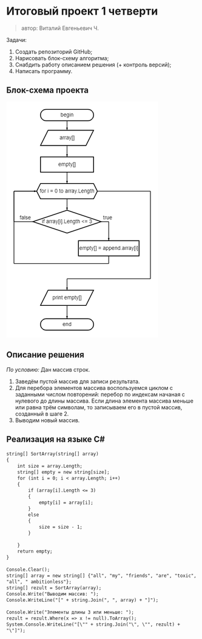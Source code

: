 # Итоговый проект 1 четверти
> автор: Виталий Евгеньевич Ч.

Задачи:
1. Создать репозиторий GitHub;
2. Нарисовать блок-схему алгоритма;
3. Снабдить работу описанием решения (+ контроль версий);
4. Написать программу.

## Блок-схема проекта
![блок-схема](diagram.png)

## Описание решения
*По условию:* Дан массив строк.
1. Заведём пустой массив для записи результата.
2. Для перебора элементов массива воспользуемся циклом с заданными числом повторений:
перебор по индексам начаная с нулевого до длины массива.
Если длина элемента массива меньше или равна трём символам, то записываем его в пустой массив, созданный в шаге 2.
3. Выводим новый массив.

## Реализация на языке С#
    string[] SortArray(string[] array)
    {
        int size = array.Length;
        string[] empty = new string[size];
        for (int i = 0; i < array.Length; i++)
        {
            if (array[i].Length <= 3)
            {
                empty[i] = array[i];
            }
            else
            {
                size = size - 1;
            }
                
        }
        return empty;
    }

    Console.Clear();
    string[] array = new string[] {"all", "my", "friends", "are", "toxic", "all", " ambitionless"};
    string[] rezult = SortArray(array);
    Console.Write("Выводим массив: ");
    Console.WriteLine("[" + string.Join(", ", array) + "]");

    Console.Write("Элементы длины 3 или меньше: ");
    rezult = rezult.Where(x => x != null).ToArray();
    System.Console.WriteLine("[\"" + string.Join("\", \"", rezult) + "\"]");
